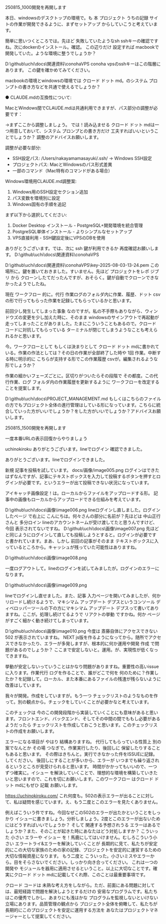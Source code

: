 
250815_1000開発を再開します

本日、windowsのデスクトップの環境で。も 本 プロジェクト うちの記録 サイトの作業が開発できるように、まずセットアップ からしていこうと考えています。

簡単に思いつくところでは。先ほど 失敗していたようなsh sshキーの確認ですね。次にdockerのインストール。確認。
この辺りだけ 設定すれば macbookで開発していた。ような環境に整うでしょうか？

D:\github\uchi\docs\関連資料\conohaVPS
conoha vpsのsshキーはこの階層にあります。
この鍵を確かめてみてください。

macbookの環境とwindowsの環境では クロード ドット md。のシステム プロンプトの書き方などを共通で使えるでしょうか？


● CLAUDE.mdの互換性について:

  MacとWindows間でCLAUDE.mdは共通利用できますが、パス部分の調整が必要です：

  →まずここから調整しましょう。
  では！読み込ませる クロード ドット mdは一つ用意しておいて、システム プロンプとの書き方だけ 工夫すればいいということでしょうか？
  調整のアドバイスお願いします。

  調整が必要な部分:
  - SSH設定パス: /Users/nakayamamasayuki/.ssh/ → Windows SSH設定
  - プロジェクトパス: MacとWindowsのパス形式差異
  - 一部のコマンド（Mac特有のコマンドがある場合）

  Windows環境用CLAUDE.md調整案:
  1. Windows用のSSH設定セクション追加
  2. パス変数を環境別に設定
  3. Windows固有の手順を追記

  まず以下から選択してください:

  1. Docker Desktop インストール - PostgreSQL+開発環境を統合管理
  2. PostgreSQL単体インストール - よりシンプルなセットアップ
  3. VPS直接利用 - SSH鍵設定後にVPSのDBを使用


ありがとうございます。では、次に ssh 鍵が利用できるか 再度確認お願いします。
D:\github\uchi\docs\関連資料\conohaVPS


D:\github\uchi\docs\関連資料\conohaVPS\key-2025-08-03-13-24.pem
この場所に。鍵を置いておきました。すいません。先ほど プロジェクトをレポ ジブリ から クローンしたてだったんですが、おそらく。鍵が自動でクローンできなかったようでしたね。



現在 ワークフロー 的に。代行 作業ログのフォルダ内に作業、履歴、ドット csvの形で行ってもらった作業を記録してもらっているかと思います。

前回少し発生してしまった事象 なのですが。私の不手際もありながら、ウィンドウズの変更を少し加えた時に、そのまま windowsのサインアウトで再起動が走ってしまったことがありました。たまにこういうこともあるので。クロード コードに対抗してもらっている ターミナルが閉じてしまうようなことも考えられるかと思います。

今。ワークフローとして もしくは決まりとして クロード ドット mdに書かれている。作業の作法としては？その日の作業が全部終了した時や 1回 作業。中断する時に明示的に こちらが支持する形でこの作業履歴 csvが。編集されるような形でしょうか？

作業の細かいフェーズごとに。区切りがついたらその段階で その都度。この代行作業、ログ フォルダ内の作業履歴を更新するように ワークフローを改定することを提案します。

D:\github\uchi\docs\PROJECT_MANAGEMENT.md
もしくはこちらのファイルの方でもプロジェクト全体の進行管理はしている形になっています。こちらに統合していった方がいいでしょうか？をした方がいいでしょうか？アドバイスお願いします。


250815_1500開発を再開します


一度本番URLの表示回復からやりましょう




uchinokiroku
ありがとうございます。lineでログイン 確認できました。

ありがとうございます。lineでログインできました。

新規 記事を投稿を試しています。
docs/画像/image005.png
ログインはできたはずなんですが、記事にテキストボックスを入力して投稿するボタンを押すとログインが必要です。というエラーが出て投稿できない状況になっています。

アイキャッチ画像設定！は。ローカルからファイルをアップロードする形。
記事中の画像もローカルからアップロードできる仕組みを考えています。


D:\github\uchi\docs\画像\image006.png
lineログインし直しました。ログインしたページ で右上に こんにちは。何々さんの部分に名前が？先ほどは 中山正行 さんと 多分ロイン lineのアカウントネームが受け渡してたと思うんですけど、今回 表示されてないですね。
D:\github\uchi\docs\画像\image007.png
先ほどと同じようにログインして直しても投稿しようとすると。ログインが必要です と書かれています。まあ、しかし 前回の記事がそのまま テキストボックスに入っているところから。キャッシュが残っていた可能性はありますね。

D:\github\uchi\docs\画像\image008.png

一度ログアウトして。lineのログインを試してみましたが。ログインのエラーになります。


D:\github\uchi\docs\画像\image009.png

lineでログインし直せました。また、記事 入力ページを開いてみましたが、何か リロードし続けるようで、マキシマム アップデート デプスというコンソール ディベロッパーツールの下の方にマキシマム アップデート デプスって書いてありますね。ここが。処理し続けてるようで リアクトの挙動 ですかね。何か ページがすごく細かく動き続けてしまっています。

D:\github\uchi\docs\画像\image010.png
今度は 斎藤自体にアクセスできない 502 が表示されていますね。
NEXT js版を作るようになってから。随所でアクセスできなかったり、エラーが多発しますが、根本的に何か運用や開発 作成 で問題があるのでしょうか？
ここまで安定しないと。運用。が、実現性が低くなってきますね。

挙動が安定しないっていうことはかなり問題がありますね。重要性の高いissueに入ります。作業代行 ログを作ることで、誰がどこで何を 何のために？作業したか？を記録して。ローカル、また本番にあるファイルの残渣が残らないように改善はしています。

我々が開発。作成をしていますが。もう一つ チェックリストのようなものを作って。別の観点から。チェックをしていくことが必要かなと考えています。

このチェックは 今のこの開発段階から実装していくことにも意味があると思います。フロントエンド、バックエンド、そしてその中間の間でももし必要があるようだったら チェックリストを作成しておこうと思います。このチェックリストの作成をお願いします。

エラーになる項目が やはり 結構ありますね。
代行してもらっている性質上 別の案でなんとか その場 つなぎで。作業実行したり、後回しに 保留したりすることもあると思います。
その際はきちんと。実行できなかった件をISSUEに記録。してください。
後回しにすることが多いから、エラーが いつまでも繰り返されるというところが見受けられると思います。
時間がかかってもいいので、一つずつ確実に。イシュー を解決していくことで、理想的な環境を構築していきたいと思いますので、これを切にお願いします。このワークフロー はクロード ドット mdにもぜひ 記載 お願いします。

https://uchinokiroku.com/
これ何度も。502の表示エラーが出ることに対して、私は疑問を感じています。え、もう二度とこのエラーを見たくありません。

例えばこういう件ですね。今回なぜこの502のエラーが出たかということをしっかり イシューに書きましょう。分析しましょう。2度とこのエラーが出ないためにはどうすればいいでしょうか？
そして 関連する予想されうる エラーはあるでしょうか？また、そのことが起きた時にあなたはどう対処しますか？
こういった 小さい エラーや イシュー を！馬鹿にしてはいけません。むしろこういう小さい エラートライ&エラーを解決していくことが 長期的に見て、私たちが安定的にこの大切な家族のための家の記録、プロジェクトを安定的に運営するための大切な情報資産になります。
もう二度と こういった。小さいミスやエラーから。目をそらさないでください。しっかり向き合ってください。
これは一つの開発や モジュールを器用に適用させるということ。以上に大切なことです。確実にクロード ドット mdに記載してくれ際、このことは最重要事項です。


クロード コードは 未熟な考え方をしながら。ただ、前面にある問題に対しては、最短経路で問題を解決しようとするだけの 安易なプログラムです。私たちはこの優秀でしかし、あまりにも浅はかな プログラムを監視しないといけない立場にあります。品質管理の観点から プロジェクト全体を俯瞰して、私たちが 長期的にこのプロジェクトを安定に運用する方法を あなたはプロジェクトマネージャーとして提案してください。